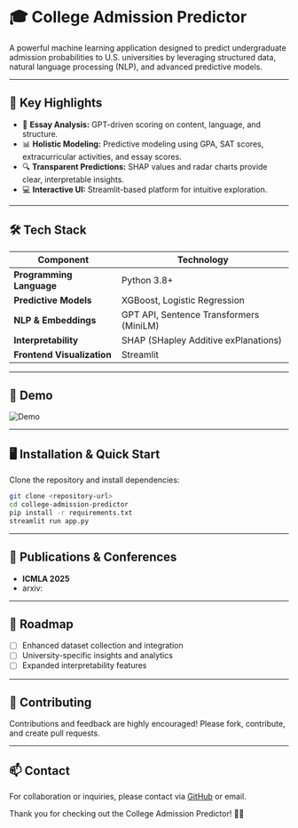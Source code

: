 # 🎓 College Admission Predictor

A powerful machine learning application designed to predict undergraduate admission probabilities to U.S. universities by leveraging structured data, natural language processing (NLP), and advanced predictive models.

---

## 🌟 Key Highlights

* 🚀 **Essay Analysis:** GPT-driven scoring on content, language, and structure.
* 📊 **Holistic Modeling:** Predictive modeling using GPA, SAT scores, extracurricular activities, and essay scores.
* 🔍 **Transparent Predictions:** SHAP values and radar charts provide clear, interpretable insights.
* 💻 **Interactive UI:** Streamlit-based platform for intuitive exploration.

---

## 🛠️ Tech Stack

| Component                  | Technology                              |
| -------------------------- | --------------------------------------- |
| **Programming Language**   | Python 3.8+                             |
| **Predictive Models**      | XGBoost, Logistic Regression            |
| **NLP & Embeddings**       | GPT API, Sentence Transformers (MiniLM) |
| **Interpretability**       | SHAP (SHapley Additive exPlanations)    |
| **Frontend Visualization** | Streamlit                               |

---

## 🎥 Demo

![Demo](path/to/demo.png)

---

## 🖥️ Installation & Quick Start

Clone the repository and install dependencies:

```bash
git clone <repository-url>
cd college-admission-predictor
pip install -r requirements.txt
streamlit run app.py
```

---

## 📖 Publications & Conferences

* **ICMLA 2025** 
* arxiv:

---

## 🚧 Roadmap

* [ ] Enhanced dataset collection and integration
* [ ] University-specific insights and analytics
* [ ] Expanded interpretability features

---

## 🤝 Contributing

Contributions and feedback are highly encouraged! Please fork, contribute, and create pull requests.

---

## 📫 Contact

For collaboration or inquiries, please contact via [GitHub](https://github.com/) or email.

Thank you for checking out the College Admission Predictor! 🎉🚀
